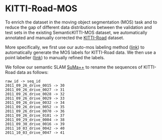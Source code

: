 # KITTI-Road-MOS 

To enrich the dataset in the moving object segmentation (MOS) task and to reduce the gap of different data distributions between the validation and test sets in the existing SemanticKITTI-MOS dataset, we automatically annotated and manually corrected the [KITTI-Road](http://www.cvlibs.net/datasets/kitti/raw_data.php?type=road) dataset.

More specifically, we first use our auto-mos labeling method ([link](https://arxiv.org/pdf/2201.04501.pdf)) to automatically generate the MOS labels for KITTI-Road data. We then use a point labeller ([link](https://github.com/jbehley/point_labeler)) to manually refined the labels.

We follow our semantic SLAM [SuMa++](https://github.com/PRBonn/semantic_suma) to rename the sequences of KITTI-Road data as follows:

```
raw_id -> seq_id
2011_09_26_drive_0015 -> 30
2011_09_26_drive_0027 -> 31
2011_09_26_drive_0028 -> 32
2011_09_26_drive_0029 -> 33
2011_09_26_drive_0032 -> 34
2011_09_26_drive_0052 -> 35
2011_09_26_drive_0070 -> 36
2011_09_26_drive_0101 -> 37
2011_09_29_drive_0004 -> 38
2011_09_30_drive_0016 -> 39
2011_10_03_drive_0042 -> 40
2011_10_03_drive_0047 -> 41
```
